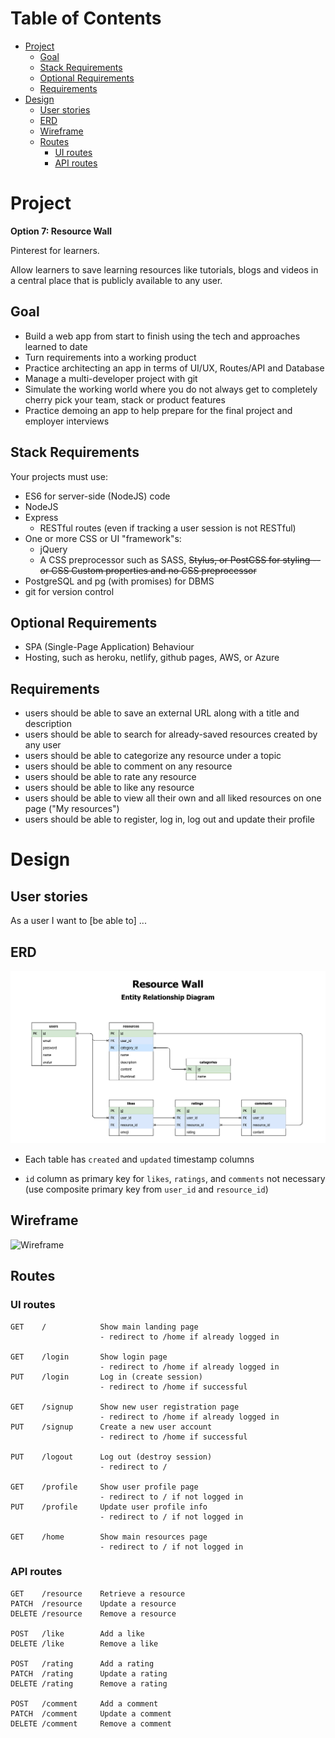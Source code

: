 # Table of Contents

- [Project](#project)
  - [Goal](#goal)
  - [Stack Requirements](#stack-requirements)
  - [Optional Requirements](#optional-requirements)
  - [Requirements](#requirements)
- [Design](#design)
  - [User stories](#user-stories)
  - [ERD](#erd)
  - [Wireframe](#wireframe)
  - [Routes](#routes)
    - [UI routes](#ui-routes)
    - [API routes](#api-routes)

# Project

**Option 7: Resource Wall**

Pinterest for learners.

Allow learners to save learning resources like tutorials, blogs and videos in a central place that is publicly available to any user.

## Goal

- Build a web app from start to finish using the tech and approaches learned to date
- Turn requirements into a working product
- Practice architecting an app in terms of UI/UX, Routes/API and Database
- Manage a multi-developer project with git
- Simulate the working world where you do not always get to completely cherry pick your team, stack or product features
- Practice demoing an app to help prepare for the final project and employer interviews

## Stack Requirements

Your projects must use:

- ES6 for server-side (NodeJS) code
- NodeJS
- Express
  - RESTful routes (even if tracking a user session is not RESTful)
- One or more CSS or UI "framework"s:
  - jQuery
  - A CSS preprocessor such as SASS, ~~Stylus, or PostCSS for styling -- or CSS Custom properties and no CSS preprocessor~~
- PostgreSQL and pg (with promises) for DBMS
- git for version control

## Optional Requirements

- SPA (Single-Page Application) Behaviour
- Hosting, such as heroku, netlify, github pages, AWS, or Azure

## Requirements

- users should be able to save an external URL along with a title and description
- users should be able to search for already-saved resources created by any user
- users should be able to categorize any resource under a topic
- users should be able to comment on any resource
- users should be able to rate any resource
- users should be able to like any resource
- users should be able to view all their own and all liked resources on one page ("My resources")
- users should be able to register, log in, log out and update their profile

# Design

## User stories

As a user I want to [be able to] ...

## ERD

![ERD](docs/resource-wall-erd.png "ERD")

- Each table has `created` and `updated` timestamp columns

- `id` column as primary key for `likes`, `ratings`, and `comments` not necessary (use composite primary key from `user_id` and `resource_id`)

## Wireframe

![Wireframe](docs/wireframe.png "Wireframe")

## Routes

### UI routes

```
GET    /            Show main landing page
                    - redirect to /home if already logged in

GET    /login       Show login page
                    - redirect to /home if already logged in
PUT    /login       Log in (create session)
                    - redirect to /home if successful

GET    /signup      Show new user registration page
                    - redirect to /home if already logged in
PUT    /signup      Create a new user account
                    - redirect to /home if successful

PUT    /logout      Log out (destroy session)
                    - redirect to /

GET    /profile     Show user profile page
                    - redirect to / if not logged in
PUT    /profile     Update user profile info
                    - redirect to / if not logged in

GET    /home        Show main resources page
                    - redirect to / if not logged in
```

### API routes

```
GET    /resource    Retrieve a resource
PATCH  /resource    Update a resource
DELETE /resource    Remove a resource

POST   /like        Add a like
DELETE /like        Remove a like

POST   /rating      Add a rating
PATCH  /rating      Update a rating
DELETE /rating      Remove a rating

POST   /comment     Add a comment
PATCH  /comment     Update a comment
DELETE /comment     Remove a comment
```
